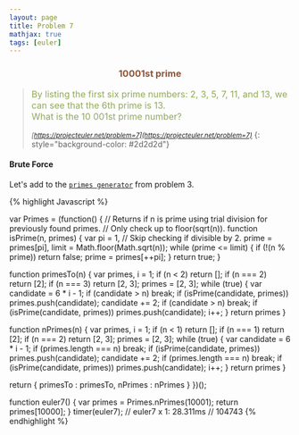 ```yaml
---
layout: page
title: Problem 7
mathjax: true
tags: [euler]
---
```


<h3 style="color: #8f5536; text-align: center">10001st prime</h3>

> <small><span style="font-size: 1rem; color: #90a959">By listing the first six prime numbers: 2, 3, 5, 7, 11, and 13, we can see that the 6th prime is 13.<br>
> What is the 10 001st prime number?</span><br><br>
> <cite>[https://projecteuler.net/problem=7](https://projecteuler.net/problem=7)</cite></small>
{: style="background-color: #2d2d2d"}

#### Brute Force

Let's add to the [`primes generator`](/euler/solved/003/#prime-generator) from problem 3.

{% highlight Javascript %}

var Primes = (function() {
  // Returns if n is prime using trial division for previously found primes.
  // Only check up to floor(sqrt(n)).
  function isPrime(n, primes) {
    var pi = 1, // Skip checking if divisible by 2.
        prime = primes[pi],
        limit = Math.floor(Math.sqrt(n));
    while (prime <= limit) {
      if (!(n % prime)) return false;
      prime = primes[++pi];
    }
    return true;
  }

  function primesTo(n) {
    var primes, i = 1;
    if (n < 2) return [];
    if (n === 2) return [2];
    if (n === 3) return [2, 3];
    primes = [2, 3];
    while (true) {
      var candidate = 6 * i - 1;
      if (candidate > n) break;
      if (isPrime(candidate, primes)) primes.push(candidate);
      candidate += 2;
      if (candidate > n) break;
      if (isPrime(candidate, primes)) primes.push(candidate);
      i++;
    }
    return primes
  }

  function nPrimes(n) {
    var primes, i = 1;
    if (n < 1) return [];
    if (n === 1) return [2];
    if (n === 2) return [2, 3];
    primes = [2, 3];
    while (true) {
      var candidate = 6 * i - 1;
      if (primes.length === n) break;
      if (isPrime(candidate, primes)) primes.push(candidate);
      candidate += 2;
      if (primes.length === n) break;
      if (isPrime(candidate, primes)) primes.push(candidate);
      i++;
    }
    return primes
  }

  return {
    primesTo : primesTo,
    nPrimes : nPrimes
  }
})();

function euler7() {
  var primes = Primes.nPrimes(10001);
  return primes[10000];
}
timer(euler7);
// euler7 x 1: 28.311ms
// 104743
{% endhighlight %}
